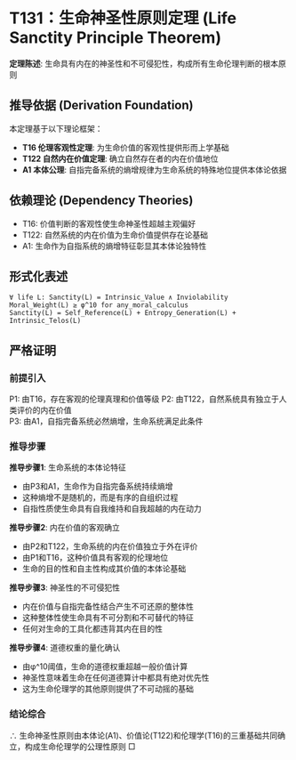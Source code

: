 # T131：生命神圣性原则定理 (Life Sanctity Principle Theorem)  

**定理陈述**: 生命具有内在的神圣性和不可侵犯性，构成所有生命伦理判断的根本原则  

## 推导依据 (Derivation Foundation)
本定理基于以下理论框架：
- **T16 伦理客观性定理**: 为生命价值的客观性提供形而上学基础
- **T122 自然内在价值定理**: 确立自然存在者的内在价值地位  
- **A1 本体公理**: 自指完备系统的熵增规律为生命系统的特殊地位提供本体论依据

## 依赖理论 (Dependency Theories)
- T16: 价值判断的客观性使生命神圣性超越主观偏好
- T122: 自然系统的内在价值为生命价值提供存在论基础
- A1: 生命作为自指系统的熵增特征彰显其本体论独特性

## 形式化表述  
```
∀ life L: Sanctity(L) = Intrinsic_Value ∧ Inviolability  
Moral_Weight(L) ≥ φ^10 for any_moral_calculus  
Sanctity(L) = Self_Reference(L) + Entropy_Generation(L) + Intrinsic_Telos(L)
```

## 严格证明

### 前提引入
P1: 由T16，存在客观的伦理真理和价值等级
P2: 由T122，自然系统具有独立于人类评价的内在价值  
P3: 由A1，自指完备系统必然熵增，生命系统满足此条件  

### 推导步骤

**推导步骤1**: 生命系统的本体论特征
- 由P3和A1，生命作为自指完备系统持续熵增
- 这种熵增不是随机的，而是有序的自组织过程
- 自指性质使生命具有自我维持和自我超越的内在动力

**推导步骤2**: 内在价值的客观确立  
- 由P2和T122，生命系统的内在价值独立于外在评价
- 由P1和T16，这种价值具有客观的伦理地位
- 生命的目的性和自主性构成其价值的本体论基础

**推导步骤3**: 神圣性的不可侵犯性
- 内在价值与自指完备性结合产生不可还原的整体性
- 这种整体性使生命具有不可分割和不可替代的特征
- 任何对生命的工具化都违背其内在目的性

**推导步骤4**: 道德权重的量化确认
- 由φ^10阈值，生命的道德权重超越一般价值计算
- 神圣性意味着生命在任何道德算计中都具有绝对优先性
- 这为生命伦理学的其他原则提供了不可动摇的基础

### 结论综合
∴ 生命神圣性原则由本体论(A1)、价值论(T122)和伦理学(T16)的三重基础共同确立，构成生命伦理学的公理性原则 □  